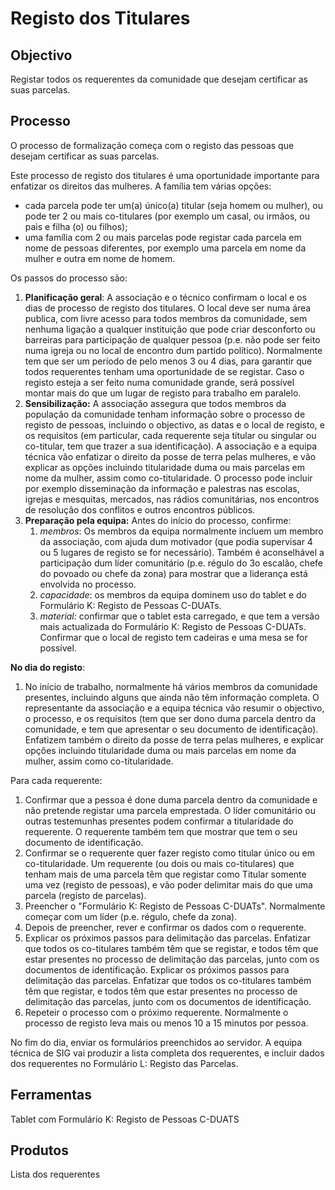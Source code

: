 # Registo dos Titulares

## Objectivo

Registar todos os requerentes da comunidade que desejam certificar as suas parcelas.

## Processo

O processo de formalização começa com o registo das pessoas que desejam certificar as suas parcelas.

Este processo de registo dos titulares é uma oportunidade importante para enfatizar os direitos das mulheres. A família tem várias opções:

* cada parcela pode ter um\(a\) único\(a\) titular \(seja homem ou mulher\), ou pode ter 2 ou mais co-titulares \(por exemplo um casal, ou irmãos, ou pais e filha \(o\) ou filhos\);
* uma família com 2 ou mais parcelas pode registar cada parcela em nome de pessoas diferentes, por exemplo uma parcela em nome da mulher e outra em nome de homem.

Os passos do processo são:

1. **Planificação geral**: A associação e o técnico confirmam o local e os dias de processo de registo dos titulares. O local deve ser numa área publica, com livre acesso para todos membros da comunidade, sem nenhuma ligação a qualquer instituição que pode criar desconforto ou barreiras para participação de qualquer pessoa \(p.e. não pode ser feito numa igreja ou no local de encontro dum partido político\). Normalmente tem que ser um período de pelo menos 3 ou 4 dias, para garantir que todos requerentes tenham uma oportunidade de se registar. Caso o registo esteja a ser feito numa comunidade grande, será possível montar mais do que um lugar de registo para trabalho em paralelo.
2. **Sensibilização:** A associação assegura que todos membros da população da comunidade tenham informação sobre o processo de registo de pessoas, incluindo o objectivo, as datas e o local de registo, e os requisitos \(em particular, cada requerente seja titular ou singular ou co-titular, tem que trazer a sua identificação\). A associação e a equipa técnica vão enfatizar o direito da posse de terra pelas mulheres, e vão explicar as opções incluindo titularidade duma ou mais parcelas em nome da mulher, assim como co-titularidade. O processo pode incluir por exemplo disseminação da informação e palestras nas escolas, igrejas e mesquitas, mercados, nas rádios comunitárias, nos encontros de resolução dos conflitos e outros encontros públicos.
3. **Preparação pela equipa:** Antes do início do processo, confirme:
   1. _membros_: Os membros da equipa normalmente incluem um membro da associação, com ajuda dum motivador \(que podia supervisar 4 ou 5 lugares de registo se for necessário\). Também é aconselhável a participação dum líder comunitário \(p.e. régulo do 3o escalão, chefe do povoado ou chefe da zona\) para mostrar que a liderança está envolvida no processo.
   2. _capacidade_: os membros da equipa dominem uso do tablet e do Formulário K: Registo de Pessoas C-DUATs.
   3. _material:_  confirmar que o tablet esta carregado, e que tem a versão mais actualizada do Formulário K: Registo de Pessoas C-DUATs. Confirmar que o local de registo tem cadeiras e uma mesa se for possível.

**No dia do registo**:

1. No início de trabalho, normalmente há vários membros da comunidade presentes, incluindo alguns que ainda não têm informação completa. O representante da associação e a equipa técnica vão resumir o objectivo, o processo, e os requisitos \(tem que ser dono duma parcela dentro da comunidade, e tem que apresentar o seu documento de identificação\). Enfatizem também o direito da posse de terra pelas mulheres, e explicar opções incluindo titularidade duma ou mais parcelas em nome da mulher, assim como co-titularidade.

Para cada requerente:

1. Confirmar que a pessoa é done duma parcela dentro da comunidade e não pretende registar uma parcela emprestada. O líder comunitário ou outras testemunhas presentes podem confirmar a titularidade do requerente. O requerente também tem que mostrar que tem o seu documento de identificação.
2. Confirmar se o requerente quer fazer registo como titular único ou em co-titularidade. Um requerente \(ou dois ou mais co-titulares\) que tenham mais de uma parcela têm que registar como Titular somente uma vez \(registo de pessoas\), e vão poder delimitar mais do que uma parcela \(registo de parcelas\).
3. Preencher o "Formulário K: Registo de Pessoas C-DUATs". Normalmente começar com um líder \(p.e. régulo, chefe da zona\).
4. Depois de preencher, rever e confirmar os dados com o requerente.
5. Explicar os próximos passos para delimitação das parcelas. Enfatizar que todos os co-titulares também têm que se registar, e todos têm que estar presentes no processo de delimitação das parcelas, junto com os documentos de identificação. Explicar os próximos passos para delimitação das parcelas. Enfatizar que todos os co-titulares também têm que registar, e todos têm que estar presentes no processo de delimitação das parcelas, junto com os documentos de identificação.
6. Repeteir o processo com o próximo requerente. Normalmente o processo de registo leva mais ou menos 10 a 15 minutos por pessoa.

No fim do dia, enviar os formulários preenchidos ao servidor. A equipa técnica de SIG vai produzir a lista completa dos requerentes, e incluir dados dos requerentes no Formulário L: Registo das Parcelas.

## Ferramentas

Tablet com Formulário K: Registo de Pessoas C-DUATS

## Produtos

Lista dos requerentes

